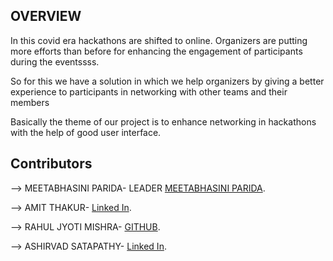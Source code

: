 ## OVERVIEW 

In this covid era hackathons are shifted to online.
Organizers are putting more efforts than before for enhancing the engagement of participants during the eventssss.

So for this we have a solution in which we help organizers by giving a better experience to participants in networking with other teams and their members

Basically the theme of our project is to enhance networking in hackathons with the help of good user interface.

## Contributors

--> MEETABHASINI PARIDA- LEADER [MEETABHASINI PARIDA](https://duckduckgo.com).

--> AMIT THAKUR-  [Linked In](https://www.linkedin.com/in/amit-thakur-a2321b154).

--> RAHUL JYOTI MISHRA- [GITHUB](#).

--> ASHIRVAD SATAPATHY- [Linked In](https://www.linkedin.com/in/ashirvad-satapathy-2291961b7/).


